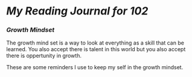 # ***My Reading Journal for 102***
### _Growth Mindset_
The growth mind set is a way to look at everything as a skill that can be learned.
You also accept there is talent in this world but you also accept there is oppertunity in growth.

These are some reminders I use to keep my self in the growth mindset.
[^1]: Its not the end of the world if I raise my hand and I get it wrong.
[^2]: There is no shame in asking for help.
[^3]: Everything can be learned.
[^4]: See the opertunity in failure.
